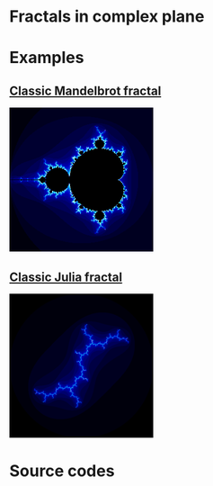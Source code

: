 # Fractals in complex plane

# Examples

## [Classic Mandelbrot fractal](mandelbrot.md)

![Mandelbrot](mandelbrot_small.png)

## [Classic Julia fractal](julia.md)

![Julia](julia_small.png)

# Source codes

